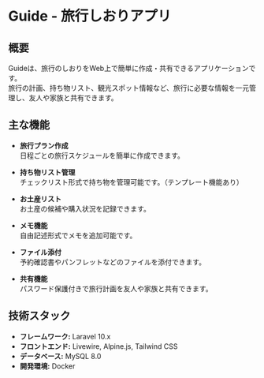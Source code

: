 # Guide - 旅行しおりアプリ

## 概要

Guideは、旅行のしおりをWeb上で簡単に作成・共有できるアプリケーションです。  
旅行の計画、持ち物リスト、観光スポット情報など、旅行に必要な情報を一元管理し、友人や家族と共有できます。

## 主な機能

- **旅行プラン作成**  
  日程ごとの旅行スケジュールを簡単に作成できます。

- **持ち物リスト管理**  
  チェックリスト形式で持ち物を管理可能です。（テンプレート機能あり）

- **お土産リスト**  
  お土産の候補や購入状況を記録できます。

- **メモ機能**  
  自由記述形式でメモを追加可能です。

- **ファイル添付**  
  予約確認書やパンフレットなどのファイルを添付できます。

- **共有機能**  
  パスワード保護付きで旅行計画を友人や家族と共有できます。

## 技術スタック

- **フレームワーク:** Laravel 10.x
- **フロントエンド:** Livewire, Alpine.js, Tailwind CSS
- **データベース:** MySQL 8.0
- **開発環境:** Docker
